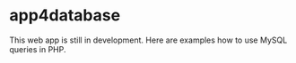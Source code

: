 # app4database
This web app is still in development. Here are examples how to use MySQL queries in PHP.   
